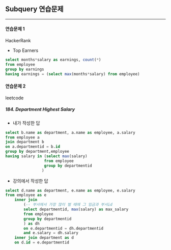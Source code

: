 ## Subquery 연습문제

---

#### 연습문제 1
HackerRank 
- Top Earners

``` sql
select months*salary as earnings, count(*)
from employee
group by earnings
having earnings = (select max(months*salary) from employee)
```

#### 연습문제 2
leetcode

##### 184. Department Highest Salary

- 내가 작성한 답
``` sql
select b.name as department, a.name as employee, a.salary
from employee a
join department b
on a.departmentid = b.id
group by department,employee
having salary in (select max(salary) 
                 from employee
                 group by departmentid
                )
```

- 강의에서 작성한 답
``` sql
select d.name as department, e.name as employee, e.salary
from employee as e
    inner join
        (-- 부서에서 가장 많이 벌 때에 그 임금과 부서id
        select departmentid, max(salary) as max_salary
        from employee
        group by departmentid
        ) as dh
        on e.departmentid = dh.departmentid
        and e.salary = dh.salary
    inner join department as d 
    on d.id = e.departmentid
```